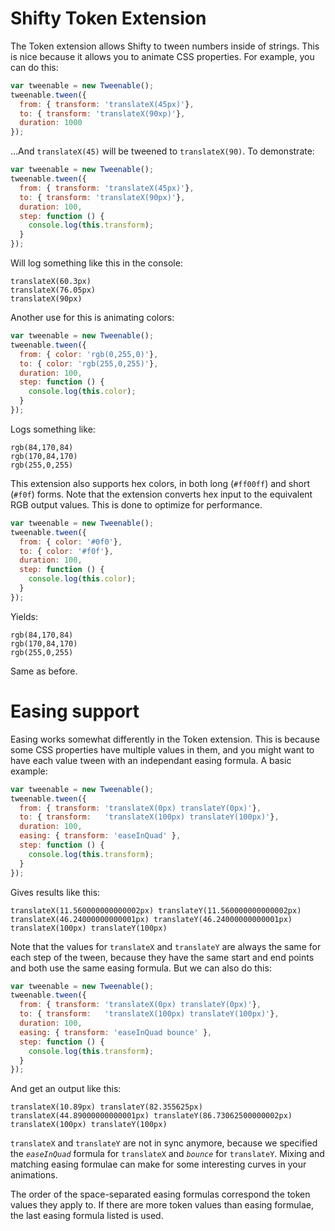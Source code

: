 Shifty Token Extension
===

The Token extension allows Shifty to tween numbers inside of strings.  This is
nice because it allows you to animate CSS properties.  For example, you can do
this:

````javascript
var tweenable = new Tweenable();
tweenable.tween({
  from: { transform: 'translateX(45px)'},
  to: { transform: 'translateX(90xp)'},
  duration: 1000
});
````

...And `translateX(45)` will be tweened to `translateX(90)`.  To demonstrate:

````javascript
var tweenable = new Tweenable();
tweenable.tween({
  from: { transform: 'translateX(45px)'},
  to: { transform: 'translateX(90px)'},
  duration: 100,
  step: function () {
    console.log(this.transform);
  }
});
````

Will log something like this in the console:

````
translateX(60.3px)
translateX(76.05px)
translateX(90px)
````

Another use for this is animating colors:

````javascript
var tweenable = new Tweenable();
tweenable.tween({
  from: { color: 'rgb(0,255,0)'},
  to: { color: 'rgb(255,0,255)'},
  duration: 100,
  step: function () {
    console.log(this.color);
  }
});
````

Logs something like:

````
rgb(84,170,84)
rgb(170,84,170)
rgb(255,0,255)
````

This extension also supports hex colors, in both long (`#ff00ff`) and short
(`#f0f`) forms.  Note that the extension converts hex input to the equivalent
RGB output values.  This is done to optimize for performance.

````javascript
var tweenable = new Tweenable();
tweenable.tween({
  from: { color: '#0f0'},
  to: { color: '#f0f'},
  duration: 100,
  step: function () {
    console.log(this.color);
  }
});
````

Yields:

````
rgb(84,170,84)
rgb(170,84,170)
rgb(255,0,255)
````

Same as before.


Easing support
==

Easing works somewhat differently in the Token extension.  This is because some
CSS properties have multiple values in them, and you might want to have each
value tween with an independant easing formula.  A basic example:

````javascript
var tweenable = new Tweenable();
tweenable.tween({
  from: { transform: 'translateX(0px) translateY(0px)'},
  to: { transform:   'translateX(100px) translateY(100px)'},
  duration: 100,
  easing: { transform: 'easeInQuad' },
  step: function () {
    console.log(this.transform);
  }
});
````

Gives results like this:

````
translateX(11.560000000000002px) translateY(11.560000000000002px)
translateX(46.24000000000001px) translateY(46.24000000000001px)
translateX(100px) translateY(100px)
````

Note that the values for `translateX` and `translateY` are always the same for
each step of the tween, because they have the same start and end points and
both use the same easing formula.  But we can also do this:

````javascript
var tweenable = new Tweenable();
tweenable.tween({
  from: { transform: 'translateX(0px) translateY(0px)'},
  to: { transform:   'translateX(100px) translateY(100px)'},
  duration: 100,
  easing: { transform: 'easeInQuad bounce' },
  step: function () {
    console.log(this.transform);
  }
});
````

And get an output like this:

````
translateX(10.89px) translateY(82.355625px)
translateX(44.89000000000001px) translateY(86.73062500000002px)
translateX(100px) translateY(100px)
````

`translateX` and `translateY` are not in sync anymore, because we specified the
_`easeInQuad`_ formula for `translateX` and _`bounce`_ for `translateY`.  Mixing
and matching easing formulae can make for some interesting curves in your
animations.

The order of the space-separated easing formulas correspond the token values
they apply to.  If there are more token values than easing formulae, the last
easing formula listed is used.
